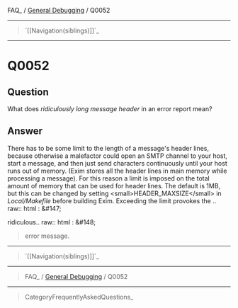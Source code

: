 FAQ\_ / [General Debugging](FAQ/General_Debugging) / Q0052

* * * * *

> \`[[Navigation(siblings)]]\`\_

* * * * *

Q0052
=====

Question
--------

What does *ridiculously long message header* in an error report mean?

Answer
------

There has to be some limit to the length of a message's header lines, because otherwise a malefactor could open an SMTP channel to your host, start a message, and then just send characters continuously until your host runs out of memory. (Exim stores all the header lines in main memory while processing a message). For this reason a limit is imposed on the total amount of memory that can be used for header lines. The default is 1MB, but this can be changed by setting \<small\>HEADER\_MAXSIZE\</small\> in *Local/Makefile* before building Exim. Exceeding the limit provokes the .. raw:: html
:   &\#147;

ridiculous.. raw:: html
:   &\#148;

> error message.

* * * * *

> \`[[Navigation(siblings)]]\`\_

* * * * *

> FAQ\_ / [General Debugging](FAQ/General_Debugging) / Q0052

* * * * *

> CategoryFrequentlyAskedQuestions\_
